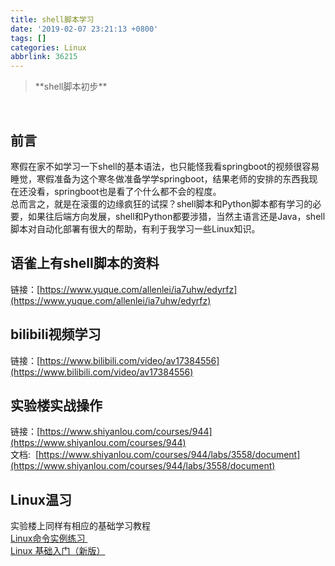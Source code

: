 ```yaml
---
title: shell脚本学习
date: '2019-02-07 23:21:13 +0800'
tags: []
categories: Linux
abbrlink: 36215
---
```


<blockquote class="blockquote-center">**shell脚本初步**</blockquote><br /><!-- more -->

## 前言
寒假在家不如学习一下shell的基本语法，也只能怪我看springboot的视频很容易睡觉，寒假准备为这个寒冬做准备学学springboot，结果老师的安排的东西我现在还没看，springboot也是看了个什么都不会的程度。<br />总而言之，就是在滚蛋的边缘疯狂的试探？shell脚本和Python脚本都有学习的必要，如果往后端方向发展，shell和Python都要涉猎，当然主语言还是Java，shell脚本对自动化部署有很大的帮助，有利于我学习一些Linux知识。

## 语雀上有shell脚本的资料
链接：[https://www.yuque.com/allenlei/ia7uhw/edyrfz](https://www.yuque.com/allenlei/ia7uhw/edyrfz)

## bilibili视频学习
链接：[https://www.bilibili.com/video/av17384556](https://www.bilibili.com/video/av17384556)

## 实验楼实战操作
链接：[https://www.shiyanlou.com/courses/944](https://www.shiyanlou.com/courses/944)<br />文档:  [https://www.shiyanlou.com/courses/944/labs/3558/document](https://www.shiyanlou.com/courses/944/labs/3558/document)
## Linux温习
实验楼上同样有相应的基础学习教程<br />[Linux命令实例练习 ](https://www.shiyanlou.com/courses/68)<br />[Linux 基础入门（新版）](https://www.shiyanlou.com/courses/1)


